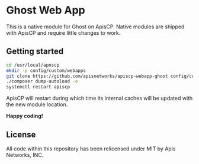 # Ghost Web App

This is a native module for Ghost on ApisCP. Native modules are shipped with ApisCP
and require little changes to work. 

## Getting started

```bash
cd /usr/local/apnscp
mkdir -p config/custom/webapps
git clone https://github.com/apisnetworks/apiscp-webapp-ghost config/custom/webapps/ghost
./composer dump-autoload -o
systemctl restart apiscp
```

ApisCP will restart during which time its internal caches will be updated with the new module location. 

**Happy coding!**

## License
All code within this repository has been relicensed under MIT by Apis Networks, INC.

